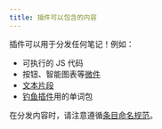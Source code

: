 ```yaml
---
title: 插件可以包含的内容
---
```


插件可以用于分发任何笔记！例如：

- 可执行的 JS 代码
- 按钮、智能图表等[微件](#%E5%BE%AE%E4%BB%B6)
- [文本片段](#%E6%96%87%E6%9C%AC%E7%89%87%E6%AE%B5)
- [钓鱼插件](#%E9%92%93%E9%B1%BC%E6%8F%92%E4%BB%B6)用的单词包

在分发内容时，请注意遵循[条目命名规范](#%E6%9D%A1%E7%9B%AE%E5%91%BD%E5%90%8D%E8%A7%84%E8%8C%83)。